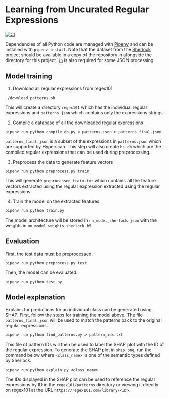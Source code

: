 # Learning from Uncurated Regular Expressions

[![CI](https://github.com/dataunitylab/semantic-regex/actions/workflows/ci.yml/badge.svg)](https://github.com/dataunitylab/semantic-regex/actions/workflows/ci.yml)

Dependencies of all Python code are managed with [Pipenv](https://pipenv.pypa.io/en/latest/) and can be installed with `pipenv install`.
Note that the dataset from the [Sherlock](https://github.com/mitmedialab/sherlock-project) project should be available in a copy of the repository in alongside the directory for this project.
[`jq`](https://jqlang.github.io/jq/) is also required for some JSON processing.

## Model training

1. Download all regular expressions from regex101

`./download_patterns.sh`

This will create a directory `regex101` which has the individual regular expressions and `patterns.json` which contains only the expressions strings.

2. Compile a database of all the downloaded regular expressions

`pipenv run python compile_db.py < patterns.json > patterns_final.json`

`patterns_final.json` is a subset of the expressions in `patterns.json` which are supported by Hyperscan.
This step will also create `hs.db` which are the compiled regular expressions that can be used during preprocessing.

3. Preprocess the data to generate feature vectors

`pipenv run python preprocess.py train`

This will generate `preprocessed_train.txt` which contains all the feature vectors extracted using the regular expression extracted using the regular expressions.

4. Train the model on the extracted features

`pipenv run python train.py`

The model architecture will be stored in `nn_model_sherlock.json` with the weights in `nn_model_weights_sherlock.h5`.

## Evaluation

First, the test data must be preprocessed.

`pipenv run python preprocess.py test`

Then, the model can be evaluated.

`pipenv run python test.py`

## Model explanation

Explains for predictions for an individual class can be generated using [SHAP](https://shap.readthedocs.io/en/latest/).
First, follow the steps for training the model above.
The file `patterns_final.json` will be used to match the patterns back to the original regular expressions.

`pipenv run python find_patterns.py > pattern_ids.txt`

This file of pattern IDs will then be used to label the SHAP plot with the ID of the regular expression.
To generate the SHAP plot in `shap.png`, run the command below where `<class_name>` is one of the semantic types defined by Sherlock.

`pipenv run python explain.py <class_name>`

The IDs displayed in the SHAP plot can be used to reference the regular expressions by ID in the `regex101/patterns` directory or viewing it directly on regex101 at the URL `https://regex101.com/library/<ID>`.
